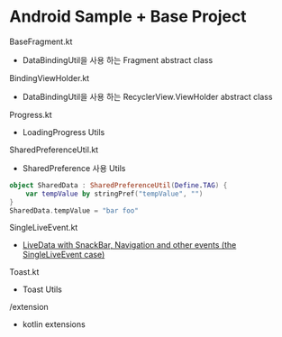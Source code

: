 # Android Sample + Base Project
BaseFragment.kt
- DataBindingUtil을 사용 하는 Fragment abstract class

BindingViewHolder.kt
- DataBindingUtil을 사용 하는 RecyclerView.ViewHolder abstract class

Progress.kt
- LoadingProgress Utils

SharedPreferenceUtil.kt
- SharedPreference 사용 Utils
```kotlin
object SharedData : SharedPreferenceUtil(Define.TAG) {
    var tempValue by stringPref("tempValue", "")
}
SharedData.tempValue = "bar foo"
```

SingleLiveEvent.kt
- [LiveData with SnackBar, Navigation and other events (the SingleLiveEvent case)](https://medium.com/androiddevelopers/livedata-with-snackbar-navigation-and-other-events-the-singleliveevent-case-ac2622673150)

Toast.kt
- Toast Utils

/extension
- kotlin extensions
